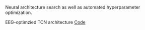 Neural architecture search as well as automated hyperparameter optimization.

EEG-optimzied TCN architecture [Code](https://github.com/PatrykChrabaszcz/NeuralArchitectureSearch)
